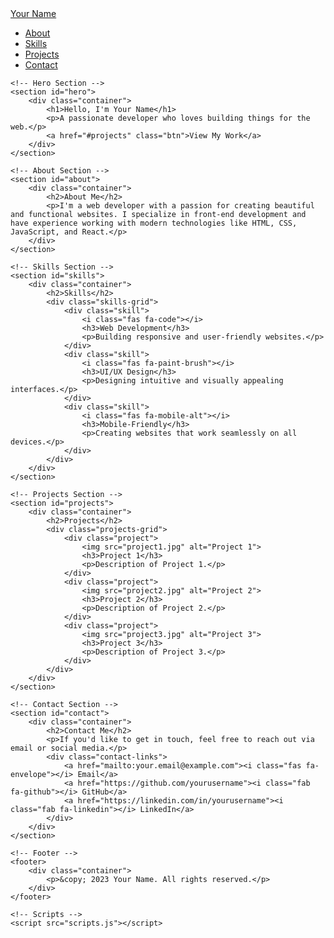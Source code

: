 <!DOCTYPE html>
<html lang="en">
<head>
    <meta charset="UTF-8">
    <meta name="viewport" content="width=device-width, initial-scale=1.0">
    <title>Your Name - Portfolio</title>
    <link rel="stylesheet" href="styles.css">
    <link rel="stylesheet" href="https://cdnjs.cloudflare.com/ajax/libs/font-awesome/6.0.0-beta3/css/all.min.css">
</head>
<body>
    <!-- Navigation Bar -->
    <nav>
        <div class="container">
            <a href="#" class="logo">Your Name</a>
            <ul class="nav-links">
                <li><a href="#about">About</a></li>
                <li><a href="#skills">Skills</a></li>
                <li><a href="#projects">Projects</a></li>
                <li><a href="#contact">Contact</a></li>
            </ul>
        </div>
    </nav>

    <!-- Hero Section -->
    <section id="hero">
        <div class="container">
            <h1>Hello, I'm Your Name</h1>
            <p>A passionate developer who loves building things for the web.</p>
            <a href="#projects" class="btn">View My Work</a>
        </div>
    </section>

    <!-- About Section -->
    <section id="about">
        <div class="container">
            <h2>About Me</h2>
            <p>I'm a web developer with a passion for creating beautiful and functional websites. I specialize in front-end development and have experience working with modern technologies like HTML, CSS, JavaScript, and React.</p>
        </div>
    </section>

    <!-- Skills Section -->
    <section id="skills">
        <div class="container">
            <h2>Skills</h2>
            <div class="skills-grid">
                <div class="skill">
                    <i class="fas fa-code"></i>
                    <h3>Web Development</h3>
                    <p>Building responsive and user-friendly websites.</p>
                </div>
                <div class="skill">
                    <i class="fas fa-paint-brush"></i>
                    <h3>UI/UX Design</h3>
                    <p>Designing intuitive and visually appealing interfaces.</p>
                </div>
                <div class="skill">
                    <i class="fas fa-mobile-alt"></i>
                    <h3>Mobile-Friendly</h3>
                    <p>Creating websites that work seamlessly on all devices.</p>
                </div>
            </div>
        </div>
    </section>

    <!-- Projects Section -->
    <section id="projects">
        <div class="container">
            <h2>Projects</h2>
            <div class="projects-grid">
                <div class="project">
                    <img src="project1.jpg" alt="Project 1">
                    <h3>Project 1</h3>
                    <p>Description of Project 1.</p>
                </div>
                <div class="project">
                    <img src="project2.jpg" alt="Project 2">
                    <h3>Project 2</h3>
                    <p>Description of Project 2.</p>
                </div>
                <div class="project">
                    <img src="project3.jpg" alt="Project 3">
                    <h3>Project 3</h3>
                    <p>Description of Project 3.</p>
                </div>
            </div>
        </div>
    </section>

    <!-- Contact Section -->
    <section id="contact">
        <div class="container">
            <h2>Contact Me</h2>
            <p>If you'd like to get in touch, feel free to reach out via email or social media.</p>
            <div class="contact-links">
                <a href="mailto:your.email@example.com"><i class="fas fa-envelope"></i> Email</a>
                <a href="https://github.com/yourusername"><i class="fab fa-github"></i> GitHub</a>
                <a href="https://linkedin.com/in/yourusername"><i class="fab fa-linkedin"></i> LinkedIn</a>
            </div>
        </div>
    </section>

    <!-- Footer -->
    <footer>
        <div class="container">
            <p>&copy; 2023 Your Name. All rights reserved.</p>
        </div>
    </footer>

    <!-- Scripts -->
    <script src="scripts.js"></script>
</body>
</html>
